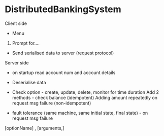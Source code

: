 DistributedBankingSystem
========================
Client side

- Menu
1. Prompt for....

- Send serialised data to server (request protocol)


Server side
- on startup read account num and account details
- Deserialise data
- Check option - create, update, delete, monitor for time duration
Add 2 methods - check balance (idempotent)
Adding amount repeatedly on request msg failure (non-idempotent)

- fault tolerance (same machine, same initial state, final state) - on request msg failure

[optionName] , [arguments,]

